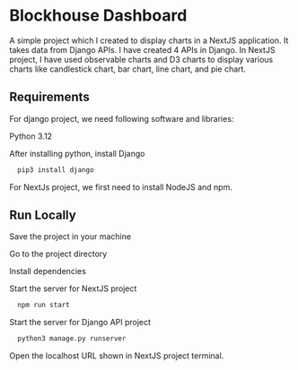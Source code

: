 
# Blockhouse Dashboard

A simple project which I created to display charts in a NextJS application. It takes data from Django APIs. I have created 4 APIs in Django. In NextJS project, I have used observable charts and D3 charts to display various charts like candlestick chart, bar chart, line chart, and pie chart.



## Requirements

For django project, we need following software and libraries:

Python 3.12

After installing python, install Django

```bash
  pip3 install django
```

For NextJs project, we first need to install NodeJS and npm.


    
## Run Locally

Save the project in your machine

Go to the project directory

Install dependencies

Start the server for NextJS project

```bash
  npm run start
```

Start the server for Django API project

```bash
  python3 manage.py runserver
```

Open the localhost URL shown in NextJS project terminal.